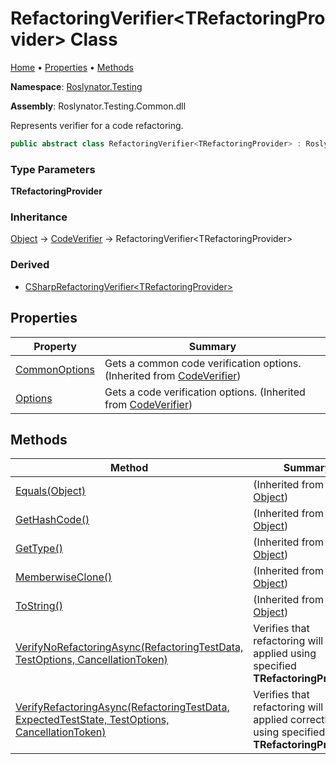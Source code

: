 # RefactoringVerifier\<TRefactoringProvider\> Class

[Home](../../../README.md) &#x2022; [Properties](#properties) &#x2022; [Methods](#methods)

**Namespace**: [Roslynator.Testing](../README.md)

**Assembly**: Roslynator\.Testing\.Common\.dll

  
Represents verifier for a code refactoring\.

```csharp
public abstract class RefactoringVerifier<TRefactoringProvider> : Roslynator.Testing.CodeVerifier where TRefactoringProvider : Microsoft.CodeAnalysis.CodeRefactorings.CodeRefactoringProvider, new()
```

### Type Parameters

**TRefactoringProvider**

### Inheritance

[Object](https://docs.microsoft.com/en-us/dotnet/api/system.object) &#x2192; [CodeVerifier](../CodeVerifier/README.md) &#x2192; RefactoringVerifier\<TRefactoringProvider\>

### Derived

* [CSharpRefactoringVerifier\<TRefactoringProvider\>](../CSharp/CSharpRefactoringVerifier-1/README.md)

## Properties

| Property | Summary |
| -------- | ------- |
| [CommonOptions](../CodeVerifier/CommonOptions/README.md) | Gets a common code verification options\. \(Inherited from [CodeVerifier](../CodeVerifier/README.md)\) |
| [Options](../CodeVerifier/Options/README.md) | Gets a code verification options\. \(Inherited from [CodeVerifier](../CodeVerifier/README.md)\) |

## Methods

| Method | Summary |
| ------ | ------- |
| [Equals(Object)](https://docs.microsoft.com/en-us/dotnet/api/system.object.equals) |  \(Inherited from [Object](https://docs.microsoft.com/en-us/dotnet/api/system.object)\) |
| [GetHashCode()](https://docs.microsoft.com/en-us/dotnet/api/system.object.gethashcode) |  \(Inherited from [Object](https://docs.microsoft.com/en-us/dotnet/api/system.object)\) |
| [GetType()](https://docs.microsoft.com/en-us/dotnet/api/system.object.gettype) |  \(Inherited from [Object](https://docs.microsoft.com/en-us/dotnet/api/system.object)\) |
| [MemberwiseClone()](https://docs.microsoft.com/en-us/dotnet/api/system.object.memberwiseclone) |  \(Inherited from [Object](https://docs.microsoft.com/en-us/dotnet/api/system.object)\) |
| [ToString()](https://docs.microsoft.com/en-us/dotnet/api/system.object.tostring) |  \(Inherited from [Object](https://docs.microsoft.com/en-us/dotnet/api/system.object)\) |
| [VerifyNoRefactoringAsync(RefactoringTestData, TestOptions, CancellationToken)](VerifyNoRefactoringAsync/README.md) | Verifies that refactoring will not be applied using specified **TRefactoringProvider**\. |
| [VerifyRefactoringAsync(RefactoringTestData, ExpectedTestState, TestOptions, CancellationToken)](VerifyRefactoringAsync/README.md) | Verifies that refactoring will be applied correctly using specified **TRefactoringProvider**\. |

